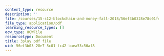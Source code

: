 ```yaml
---
content_type: resource
description: ''
file: /courses/15-s12-blockchain-and-money-fall-2018/56ef3b0328e78c01fc42baea53c56af8_-cZPoqnRZq4.pdf
file_type: application/pdf
learning_resource_types: []
ocw_type: OCWFile
resourcetype: Document
title: 3play pdf file
uid: 56ef3b03-28e7-8c01-fc42-baea53c56af8
---
```

